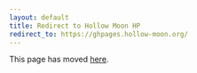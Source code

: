 ```yaml
---
layout: default
title: Redirect to Hollow Moon HP
redirect_to: https://ghpages.hollow-moon.org/
---
```


This page has moved [here](https://ghpages.hollow-moon.org/).  
